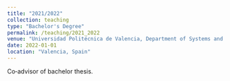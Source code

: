 ```yaml
---
title: "2021/2022"
collection: teaching
type: "Bachelor's Degree"
permalink: /teaching/2021_2022
venue: "Universidad Politécnica de Valencia, Department of Systems and Automation Engineering"
date: 2022-01-01
location: "Valencia, Spain"
---
```

Co‑advisor of bachelor thesis.

<!-- Heading 1
======

Heading 2
======

Heading 3
====== -->
